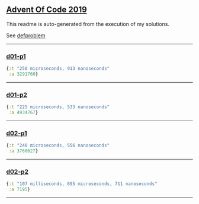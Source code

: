 ## [Advent Of Code 2019](https://adventofcode.com/2019)


This readme is auto-generated from the execution of my solutions.


See [defproblem](src/aoc2019/common.clj#L17)


---


### [d01-p1](src/aoc2019/day1.clj#L17)
```clojure
{:t "250 microseconds, 913 nanoseconds"
 :a 3291760}
```
---

### [d01-p2](src/aoc2019/day1.clj#L24)
```clojure
{:t "225 microseconds, 533 nanoseconds"
 :a 4934767}
```
---

### [d02-p1](src/aoc2019/day2.clj#L31)
```clojure
{:t "240 microseconds, 556 nanoseconds"
 :a 3760627}
```
---

### [d02-p2](src/aoc2019/day2.clj#L34)
```clojure
{:t "107 milliseconds, 695 microseconds, 711 nanoseconds"
 :a 7195}
```
---

